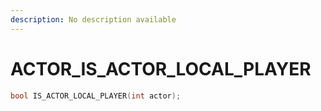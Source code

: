 ```yaml
---
description: No description available 
---
```


# ACTOR\_IS_ACTOR_LOCAL_PLAYER

```cpp
bool IS_ACTOR_LOCAL_PLAYER(int actor);
```
